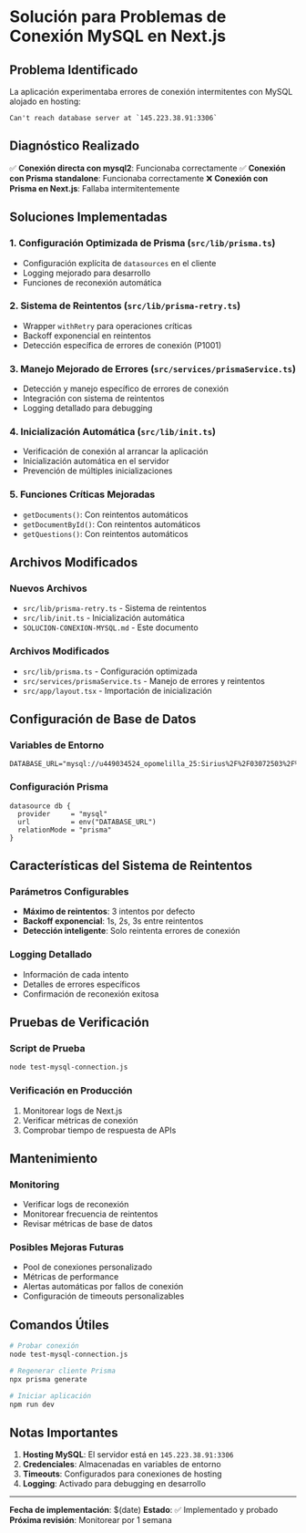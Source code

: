 # Solución para Problemas de Conexión MySQL en Next.js

## Problema Identificado
La aplicación experimentaba errores de conexión intermitentes con MySQL alojado en hosting:
```
Can't reach database server at `145.223.38.91:3306`
```

## Diagnóstico Realizado
✅ **Conexión directa con mysql2**: Funcionaba correctamente
✅ **Conexión con Prisma standalone**: Funcionaba correctamente
❌ **Conexión con Prisma en Next.js**: Fallaba intermitentemente

## Soluciones Implementadas

### 1. Configuración Optimizada de Prisma (`src/lib/prisma.ts`)
- Configuración explícita de `datasources` en el cliente
- Logging mejorado para desarrollo
- Funciones de reconexión automática

### 2. Sistema de Reintentos (`src/lib/prisma-retry.ts`)
- Wrapper `withRetry` para operaciones críticas
- Backoff exponencial en reintentos
- Detección específica de errores de conexión (P1001)

### 3. Manejo Mejorado de Errores (`src/services/prismaService.ts`)
- Detección y manejo específico de errores de conexión
- Integración con sistema de reintentos
- Logging detallado para debugging

### 4. Inicialización Automática (`src/lib/init.ts`)
- Verificación de conexión al arrancar la aplicación
- Inicialización automática en el servidor
- Prevención de múltiples inicializaciones

### 5. Funciones Críticas Mejoradas
- `getDocuments()`: Con reintentos automáticos
- `getDocumentById()`: Con reintentos automáticos
- `getQuestions()`: Con reintentos automáticos

## Archivos Modificados

### Nuevos Archivos
- `src/lib/prisma-retry.ts` - Sistema de reintentos
- `src/lib/init.ts` - Inicialización automática
- `SOLUCION-CONEXION-MYSQL.md` - Este documento

### Archivos Modificados
- `src/lib/prisma.ts` - Configuración optimizada
- `src/services/prismaService.ts` - Manejo de errores y reintentos
- `src/app/layout.tsx` - Importación de inicialización

## Configuración de Base de Datos

### Variables de Entorno
```env
DATABASE_URL="mysql://u449034524_opomelilla_25:Sirius%2F%2F03072503%2F%2F@145.223.38.91:3306/u449034524_moodel_telegra"
```

### Configuración Prisma
```prisma
datasource db {
  provider     = "mysql"
  url          = env("DATABASE_URL")
  relationMode = "prisma"
}
```

## Características del Sistema de Reintentos

### Parámetros Configurables
- **Máximo de reintentos**: 3 intentos por defecto
- **Backoff exponencial**: 1s, 2s, 3s entre reintentos
- **Detección inteligente**: Solo reintenta errores de conexión

### Logging Detallado
- Información de cada intento
- Detalles de errores específicos
- Confirmación de reconexión exitosa

## Pruebas de Verificación

### Script de Prueba
```bash
node test-mysql-connection.js
```

### Verificación en Producción
1. Monitorear logs de Next.js
2. Verificar métricas de conexión
3. Comprobar tiempo de respuesta de APIs

## Mantenimiento

### Monitoring
- Verificar logs de reconexión
- Monitorear frecuencia de reintentos
- Revisar métricas de base de datos

### Posibles Mejoras Futuras
- Pool de conexiones personalizado
- Métricas de performance
- Alertas automáticas por fallos de conexión
- Configuración de timeouts personalizables

## Comandos Útiles

```bash
# Probar conexión
node test-mysql-connection.js

# Regenerar cliente Prisma
npx prisma generate

# Iniciar aplicación
npm run dev
```

## Notas Importantes

1. **Hosting MySQL**: El servidor está en `145.223.38.91:3306`
2. **Credenciales**: Almacenadas en variables de entorno
3. **Timeouts**: Configurados para conexiones de hosting
4. **Logging**: Activado para debugging en desarrollo

---

**Fecha de implementación**: $(date)
**Estado**: ✅ Implementado y probado
**Próxima revisión**: Monitorear por 1 semana 
